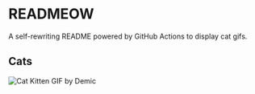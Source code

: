 # READMEOW

A self-rewriting README powered by GitHub Actions to display cat gifs.

## Cats

![Cat Kitten GIF by Demic](https://media1.giphy.com/media/3oriO0OEd9QIDdllqo/200.gif?cid=9acd02dalw35lgvakvrnott2zoxoxqo1iwcfnoa8mz8qbzxs&ep=v1_gifs_search&rid=200.gif&ct=g)
